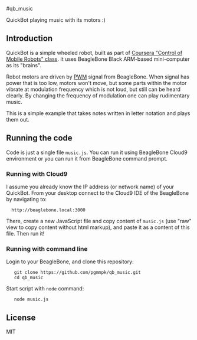 #qb_music

QuickBot playing music with its motors :)

## Introduction

QuickBot is a simple wheeled robot, built as part of [Coursera "Control of Mobile Robots"
class](https://class.coursera.org/conrob-002). It uses BeagleBone Black ARM-based mini-computer
as its "brains".

Robot motors are driven by [PWM](http://en.wikipedia.org/wiki/Pulse-width_modulation) signal from BeagleBone.
When signal has power that is too low, motors won't move, but some parts within the motor vibrate at modulation frequency
which is not loud, but still can be heard clearly. By changing the frequency of modulation one can play rudimentary music.

This is a simple example that takes notes written in letter notation and plays them out.

## Running the code

Code is just a single file `music.js`. You can run it using BeagleBone Cloud9 environment or you can run it from BeagleBone command prompt.

### Running with Cloud9

I assume you already know the IP address (or network name) of your QuickBot. From your desktop connect to the Cloud9 IDE of the BeagleBone by
navigating to:

      http://beaglebone.local:3000

There, create a new JavaScript file and copy content of `music.js` (use "raw" view to copy content without html markup), and paste it as a content
of this file. Then run it!

### Running with command line

Login to your BeagleBone, and clone this repository:

       git clone https://github.com/pgmmpk/qb_music.git
       cd qb_music

Start script with `node` command:

       node music.js

## License
MIT

